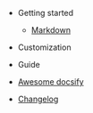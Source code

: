 - Getting started

  - [Markdown](markdown.md)

- Customization
  
- Guide

- [Awesome docsify](awesome.md)
- [Changelog](changelog.md)
